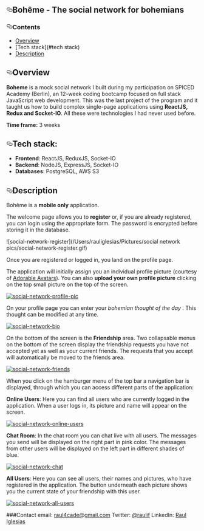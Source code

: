<div id="readme" class="readme blob instapaper_body">
    <article class="markdown-body entry-content" itemprop="text"><h1><a href="#bohême---the-social-network-for-bohemians" aria-hidden="true" class="anchor" id="user-content-bohême---the-social-network-for-bohemians"><svg aria-hidden="true" class="octicon octicon-link" height="16" version="1.1" viewBox="0 0 16 16" width="16"><path fill-rule="evenodd" d="M4 9h1v1H4c-1.5 0-3-1.69-3-3.5S2.55 3 4 3h4c1.45 0 3 1.69 3 3.5 0 1.41-.91 2.72-2 3.25V8.59c.58-.45 1-1.27 1-2.09C10 5.22 8.98 4 8 4H4c-.98 0-2 1.22-2 2.5S3 9 4 9zm9-3h-1v1h1c1 0 2 1.22 2 2.5S13.98 12 13 12H9c-.98 0-2-1.22-2-2.5 0-.83.42-1.64 1-2.09V6.25c-1.09.53-2 1.84-2 3.25C6 11.31 7.55 13 9 13h4c1.45 0 3-1.69 3-3.5S14.5 6 13 6z"></path></svg></a>Bohême - The social network for bohemians</h1>
<h3><a href="#contents" aria-hidden="true" class="anchor" id="user-content-contents"><svg aria-hidden="true" class="octicon octicon-link" height="16" version="1.1" viewBox="0 0 16 16" width="16"><path fill-rule="evenodd" d="M4 9h1v1H4c-1.5 0-3-1.69-3-3.5S2.55 3 4 3h4c1.45 0 3 1.69 3 3.5 0 1.41-.91 2.72-2 3.25V8.59c.58-.45 1-1.27 1-2.09C10 5.22 8.98 4 8 4H4c-.98 0-2 1.22-2 2.5S3 9 4 9zm9-3h-1v1h1c1 0 2 1.22 2 2.5S13.98 12 13 12H9c-.98 0-2-1.22-2-2.5 0-.83.42-1.64 1-2.09V6.25c-1.09.53-2 1.84-2 3.25C6 11.31 7.55 13 9 13h4c1.45 0 3-1.69 3-3.5S14.5 6 13 6z"></path></svg></a>Contents</h3>
<ul>
<li><a href="#overview">Overview</a></li>
<li>[Tech stack](#tech stack)</li>
<li><a href="#description">Description</a></li>
</ul>
<h2><a href="#overview" aria-hidden="true" class="anchor" id="user-content-overview"><svg aria-hidden="true" class="octicon octicon-link" height="16" version="1.1" viewBox="0 0 16 16" width="16"><path fill-rule="evenodd" d="M4 9h1v1H4c-1.5 0-3-1.69-3-3.5S2.55 3 4 3h4c1.45 0 3 1.69 3 3.5 0 1.41-.91 2.72-2 3.25V8.59c.58-.45 1-1.27 1-2.09C10 5.22 8.98 4 8 4H4c-.98 0-2 1.22-2 2.5S3 9 4 9zm9-3h-1v1h1c1 0 2 1.22 2 2.5S13.98 12 13 12H9c-.98 0-2-1.22-2-2.5 0-.83.42-1.64 1-2.09V6.25c-1.09.53-2 1.84-2 3.25C6 11.31 7.55 13 9 13h4c1.45 0 3-1.69 3-3.5S14.5 6 13 6z"></path></svg></a>Overview</h2>
<p><strong>Boheme</strong> is a mock social network I built during my participation on SPICED Academy (Berlin), an 12-week coding bootcamp focused on full stack JavaScript web development. This was the last project of the program and it taught us how to build complex single-page applications using <strong>ReactJS, Redux and Socket-IO</strong>. All these were technologies I had never used before.</p>
<p><strong>Time frame:</strong> 3 weeks</p>
<h2><a href="#tech-stack" aria-hidden="true" class="anchor" id="user-content-tech-stack"><svg aria-hidden="true" class="octicon octicon-link" height="16" version="1.1" viewBox="0 0 16 16" width="16"><path fill-rule="evenodd" d="M4 9h1v1H4c-1.5 0-3-1.69-3-3.5S2.55 3 4 3h4c1.45 0 3 1.69 3 3.5 0 1.41-.91 2.72-2 3.25V8.59c.58-.45 1-1.27 1-2.09C10 5.22 8.98 4 8 4H4c-.98 0-2 1.22-2 2.5S3 9 4 9zm9-3h-1v1h1c1 0 2 1.22 2 2.5S13.98 12 13 12H9c-.98 0-2-1.22-2-2.5 0-.83.42-1.64 1-2.09V6.25c-1.09.53-2 1.84-2 3.25C6 11.31 7.55 13 9 13h4c1.45 0 3-1.69 3-3.5S14.5 6 13 6z"></path></svg></a>Tech stack:</h2>
<ul>
<li><strong>Frontend</strong>: ReactJS, ReduxJS, Socket-IO</li>
<li><strong>Backend</strong>: NodeJS, ExpressJS,  Socket-IO</li>
<li><strong>Databases</strong>: PostgreSQL, AWS S3</li>
</ul>
<h2><a href="#description" aria-hidden="true" class="anchor" id="user-content-description"><svg aria-hidden="true" class="octicon octicon-link" height="16" version="1.1" viewBox="0 0 16 16" width="16"><path fill-rule="evenodd" d="M4 9h1v1H4c-1.5 0-3-1.69-3-3.5S2.55 3 4 3h4c1.45 0 3 1.69 3 3.5 0 1.41-.91 2.72-2 3.25V8.59c.58-.45 1-1.27 1-2.09C10 5.22 8.98 4 8 4H4c-.98 0-2 1.22-2 2.5S3 9 4 9zm9-3h-1v1h1c1 0 2 1.22 2 2.5S13.98 12 13 12H9c-.98 0-2-1.22-2-2.5 0-.83.42-1.64 1-2.09V6.25c-1.09.53-2 1.84-2 3.25C6 11.31 7.55 13 9 13h4c1.45 0 3-1.69 3-3.5S14.5 6 13 6z"></path></svg></a>Description</h2>
<p>Bohême is a <strong>mobile only</strong> application.</p>
<p>The welcome page allows you to <strong>register</strong> or, if you are already registered, you can login using the appropriate form. The password is encrypted before storing it in the database.</p>
<p>![social-network-register](/Users/rauliglesias/Pictures/social network pics/social-network-register.gif)</p>
<p>Once you are registered or logged in, you land on the profile page.</p>
<p>The application will initially assign you an individual profile picture (courtesy of <a href="http://avatars.adorable.io" rel="nofollow">Adorable Avatars</a>). You can also <strong>upload your own profile picture</strong> clicking on the top small picture on the top of the screen.</p>
<p><a href="/Raulif/social-network/blob/master/public/README-gifs/social-network-profile-pic.gif" target="_blank"><img src="/Raulif/social-network/raw/master/public/README-gifs/social-network-profile-pic.gif" alt="social-network-profile-pic" style="max-width:100%;"></a></p>
<p>On your profile page you can enter your <em>bohemian thought of the day</em> . This thought can be modified at any time.</p>
<p><a href="/Raulif/social-network/blob/master/public/README-gifs/social-network-bio.gif" target="_blank"><img src="/Raulif/social-network/raw/master/public/README-gifs/social-network-bio.gif" alt="social-network-bio" style="max-width:100%;"></a></p>
<p>On the bottom of the screen is the <strong>Friendship</strong> area. Two collapsable menus on the bottom of the screen display the friendship requests you have not accepted yet as well as your current friends. The requests that you accept will automatically be moved to the friends area.</p>
<p><a href="/Raulif/social-network/blob/master/public/README-gifs/social-network-friends.gif" target="_blank"><img src="/Raulif/social-network/raw/master/public/README-gifs/social-network-friends.gif" alt="social-network-friends" style="max-width:100%;"></a></p>
<p>When you click on the hamburger menu of the top bar a navigation bar is displayed, through which you can access different parts of the application:</p>
<p><strong>Online Users</strong>: Here you can find all users who are currently logged in the application. When a user logs in, its picture and name will appear on the screen.</p>
<p><a href="/Raulif/social-network/blob/master/public/README-gifs/social-network-online-users.gif" target="_blank"><img src="/Raulif/social-network/raw/master/public/README-gifs/social-network-online-users.gif" alt="social-network-online-users" style="max-width:100%;"></a></p>
<p><strong>Chat Room</strong>: In the chat room you can chat live with all users. The messages you send will be displayed on the right part in pink color. The messages from other users will be displayed on the left part in different shades of blue.</p>
<p><a href="/Raulif/social-network/blob/master/public/README-gifs/social-network-chat.gif" target="_blank"><img src="/Raulif/social-network/raw/master/public/README-gifs/social-network-chat.gif" alt="social-network-chat" style="max-width:100%;"></a></p>
<p><strong>All Users</strong>: Here you can see all users, their names and pictures, who have registered in the application. The button underneath each picture shows you the current state of your friendship with this user.</p>
<p><a href="/Raulif/social-network/blob/master/public/README-gifs/social-network-all-users.gif" target="_blank"><img src="/Raulif/social-network/raw/master/public/README-gifs/social-network-all-users.gif" alt="social-network-all-users" style="max-width:100%;"></a></p>
<p>###Contact
email: <a href="mailto:raul4cade@gmail.com">raul4cade@gmail.com</a>
Twitter: <a href="https://twitter.com/raulif" rel="nofollow">@raulif</a>
LinkedIn: <a href="https://www.linkedin.com/in/raul-iglesias-fourcade/" rel="nofollow">Raul Iglesias</a></p>
</article>
  </div>

  </div>
